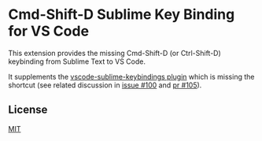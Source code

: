 
# Cmd-Shift-D Sublime Key Binding for VS Code

This extension provides the missing Cmd-Shift-D (or Ctrl-Shift-D) keybinding from Sublime Text to VS Code.

It supplements the [vscode-sublime-keybindings plugin](https://github.com/Microsoft/vscode-sublime-keybindings) which is missing the shortcut (see related discussion in [issue #100](https://github.com/Microsoft/vscode-sublime-keybindings/issues/100) and [pr #105](https://github.com/Microsoft/vscode-sublime-keybindings/pull/105)).

## License
[MIT](license.txt)

